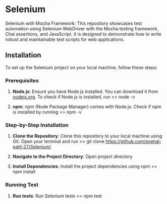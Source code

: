 # Selenium
Selenium with Mocha Framework:
This repository showcases test automation using Selenium WebDriver with the Mocha testing framework, Chai assertions, and JavaScript. It is designed to demonstrate how to write robust and maintainable test scripts for web applications.

## Installation

To set up the Selenium project on your local machine, follow these steps:

### Prerequisites
1. **Node.js**: 
Ensure you have Node.js installed. You can download it from [nodejs.org](https://nodejs.org/). 
To check if Node.js is installed, run >> node -v

2. **npm**: 
npm (Node Package Manager) comes with Node.js. 
Check if npm is installed by running >> npm -v


### Step-by-Step Installation
1. **Clone the Repository**: 
Clone this repository to your local machine using Git.
Open your terminal and run >> git clone https://github.com/snehal-patil-27/Selenium/

2. **Navigate to the Project Directory**:
Open project directory 

3. **Install Dependencies**:
Install the project dependencies using npm >> npm install

### Running Test
1. **Run tests**:
Run Selenium tests >> npm test

